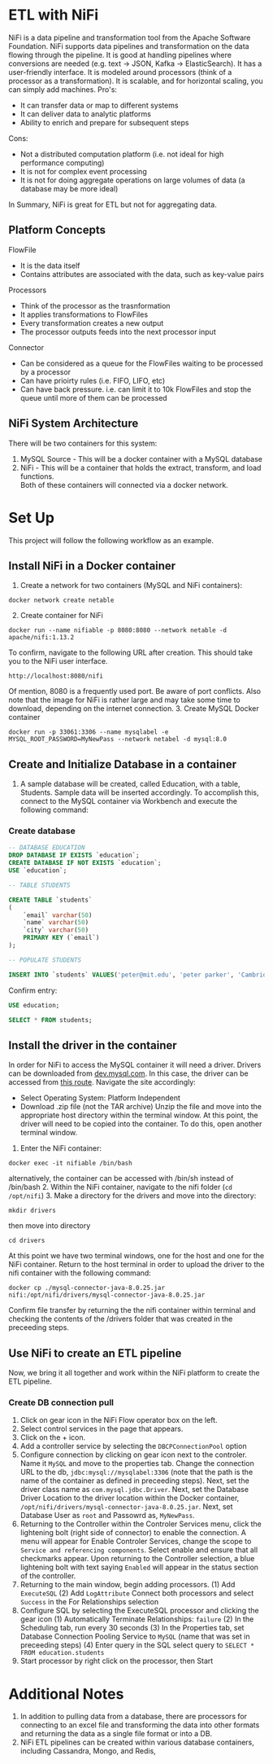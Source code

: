 # ETL with NiFi

NiFi is a data pipeline and transformation tool from the Apache Software Foundation. NiFi supports data pipelines and transformation on the data flowing through the pipeline. It is good at handling pipelines where conversions are needed (e.g. text -> JSON, Kafka -> ElasticSearch). It has a user-friendly interface. It is modeled around processors (think of a processor as a transformation). It is scalable, and for horizontal scaling, you can simply add machines. 
Pro's:
- It can transfer data or map to different systems
- It can deliver data to analytic platforms
- Ability to enrich and prepare for subsequent steps

Cons:
- Not a distributed computation platform (i.e. not ideal for high performance computing)
- It is not for complex event processing
- It is not for doing aggregate operations on large volumes of data (a database may be more ideal)

In Summary, NiFi is great for ETL but not for aggregating data. 

## Platform Concepts
FlowFile
- It is the data itself
- Contains attributes are associated with the data, such as key-value pairs

Processors
- Think of the processor as the trasnformation
- It applies transformations to FlowFiles
- Every transformation creates a new output
- The processor outputs feeds into the next processor input 

Connector
- Can be considered as a queue for the FlowFiles waiting to be processed by a processor
- Can have prioirty rules (i.e. FIFO, LIFO, etc)
- Can have back pressure. i.e. can limit it to 10k FlowFiles and stop the queue until more of them can be processed

## NiFi System Architecture
There will be two containers for this system:
1. MySQL Source - This will be a docker container with a MySQL database
2. NiFi - This will be a container that holds the extract, transform, and load functions.  
Both of these containers will connected via a docker network. 

# Set Up
This project will follow the following workflow as an example. 
## Install NiFi in a Docker container
1. Create a network for two containers (MySQL and NiFi containers):
``` 
docker network create netable
```
2. Create container for NiFi
```
docker run --name nifiable -p 8080:8080 --network netable -d apache/nifi:1.13.2
```
To confirm, navigate to the following URL after creation. This should take you to the NiFi user interface. 
``` 
http://localhost:8080/nifi
```
Of mention, 8080 is a frequently used port. Be aware of port conflicts. Also note that the image for NiFi is rather large and may take some time to download, depending on the internet connection. 
3. Create MySQL Docker container
```
docker run -p 33061:3306 --name mysqlabel -e MYSQL_ROOT_PASSWORD=MyNewPass --network netabel -d mysql:8.0
```

## Create and Initialize Database in a container
1. A sample database will be created, called Education, with a table, Students. Sample data will be inserted accordingly. To accomplish this, connect to the MySQL container via Workbench and execute the following command: 
### Create database
``` SQL
-- DATABASE EDUCATION
DROP DATABASE IF EXISTS `education`;
CREATE DATABASE IF NOT EXISTS `education`;
USE `education`;

-- TABLE STUDENTS

CREATE TABLE `students`
(
    `email` varchar(50)
    `name` varchar(50)
    `city` varchar(50)
    PRIMARY KEY (`email`)
);

-- POPULATE STUDENTS

INSERT INTO `students` VALUES('peter@mit.edu', 'peter parker', 'Cambridge,MA');
```
Confirm entry: 
``` SQL
USE education;

SELECT * FROM students;
```
## Install the driver in the container
In order for NiFi to access the MySQL container it will need a driver. Drivers can be downloaded from [dev.mysql.com](dev.mysql.com). In this case, the driver can be accessed from [this route](https://dev.mysql.com/downloads/connector/j/). Navigate the site accordingly:
- Select Operating System: Platform Independent
- Download .zip file (not the TAR archive)
Unzip the file and move into the appropriate host directory within the terminal window. 
At this point, the driver will need to be copied into the container. To do this, open another terminal window. 
1. Enter the NiFi container:
```
docker exec -it nifiable /bin/bash
```
alternatively, the container can be accessed with /bin/sh instead of /bin/bash
2. Within the NiFi container, navigate to the nifi folder (`cd /opt/nifi`)
3. Make a directory for the drivers and move into the directory:
```
mkdir drivers
```
then move into directory
```
cd drivers
```
At this point we have two terminal windows, one for the host and one for the NiFi container. Return to the host terminal in order to upload the driver to the nifi container with the following command:
```
docker cp ./mysql-connector-java-8.0.25.jar nifi:/opt/nifi/drivers/mysql-connector-java-8.0.25.jar
```
Confirm file transfer by returning the the nifi container within terminal and checking the contents of the /drivers folder that was created in the preceeding steps. 

## Use NiFi to create an ETL pipeline
Now, we bring it all together and work within the NiFi platform to create the ETL pipeline. 
### Create DB connection pull
1. Click on gear icon in the NiFi Flow operator box on the left. 
2. Select control services in the page that appears. 
3. Click on the + icon. 
4. Add a controller service by selecting the `DBCPConnectionPool` option
5. Configure connection by clicking on gear icon next to the controler. Name it `MySQL` and move to the properties tab. Change the connection URL to the db, `jdbc:mysql://mysqlabel:3306` (note that the path is the name of the container as defined in preceeding steps). Next, set the driver class name as `com.mysql.jdbc.Driver`. Next, set the Database Driver Location to the driver location within the Docker container, `/opt/nifi/drivers/mysql-connector-java-8.0.25.jar`. Next, set Database User as `root` and Passowrd as, `MyNewPass`. 
6. Returning to the Controller within the Controler Services menu, click the lightening bolt (right side of connector) to enable the connection. A menu will appear for Enable Controler Services, change the scope to `Service and referencing components`. Select enable and ensure that all checkmarks appear. Upon returning to the Controller selection, a blue lightening bolt with text saying `Enabled` will appear in the status section of the controller. 
7. Returning to the main window, begin adding processors. 
(1) Add `ExecuteSQL`
(2) Add `LogAttribute`
Connect both processors and select `Success` in the For Relationships selection
8. Configure SQL by selecting the ExecuteSQL processor and clicking the gear icon
(1) Automatically Terminate Relationships: `failure`
(2) In the Scheduling tab, run every 30 seconds
(3) In the Properties tab, set Database Connection Pooling Service to `MySQL` (name that was set in preceeding steps)
(4) Enter query in the SQL select query to `SELECT * FROM education.students`
9. Start processor by right click on the processor, then Start

# Additional Notes
1. In addition to pulling data from a database, there are processors for connecting to an excel file and transforming the data into other formats and returning the data as a single file format or into a DB. 
2. NiFi ETL pipelines can be created within various database containers, including Cassandra, Mongo, and Redis, 